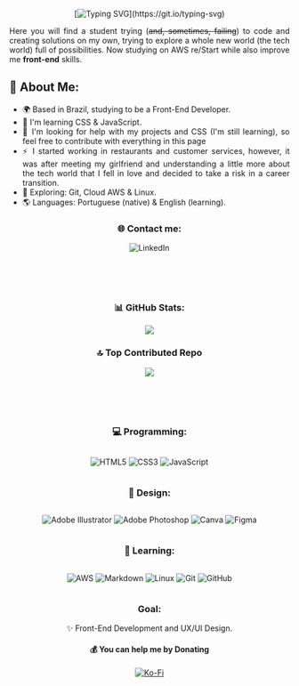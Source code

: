 <div align="center">

[![Typing SVG](https://readme-typing-svg.demolab.com?font=montserrat&size=30&pause=1000&color=365536&center=true&vCenter=true&width=500&lines=Hey!+I'm+Icaro+Torres%2C+welcome!)](https://git.io/typing-svg)

</div>

<div align="justify">

Here you will find a student trying (<s>and, sometimes, failing</s>) to code and creating solutions on my own, trying to explore a whole new world (the tech world) full of possibilities. Now studying on AWS re/Start while also improve me <b>front-end</b> skills.

## 💫 About Me:

- 🌍 Based in Brazil, studying to be a Front-End Developer.
- 🧠 I'm learning CSS & JavaScript.
- 🤔 I'm looking for help with my projects and CSS (I'm still learning), so feel free to contribute with everything in this page
- ⚡️ I started working in restaurants and  customer services, however, it was after meeting my girlfriend and understanding a little more about the tech world that I fell in love and decided to take a risk in a career transition.
- 🔭 Exploring: Git, Cloud AWS & Linux.
- 🌎 Languages: Portuguese (native) & English (learning).

</div>

<div align="center">

### 🌐 Contact me:
![LinkedIn](https://img.shields.io/badge/linkedin-%230077B5.svg?color=365536&style=flat-square&logo=linkedin&logoColor=white)

</div>

<br>\
<br>

<div align="center">

### 📊 GitHub Stats:

![](https://nirzak-streak-stats.vercel.app/?user=icaro-torres&theme=shadow_green&hide_border=true)

### 🔝 Top Contributed Repo
![](https://github-contributor-stats.vercel.app/api?username=icaro-torres&limit=5&theme=shadow_green&combine_all_yearly_contributions=true)

<br>\
<br>

### 💻 Programming:
<div style="display: inline-block">

![HTML5](https://img.shields.io/badge/html5-%23E34F26.svg?color=365536&style=flat-square&logo=html5&logoColor=white)
![CSS3](https://img.shields.io/badge/css3-%231572B6.svg?color=365536&style=flat-square&logo=css3&logoColor=white)
![JavaScript](https://img.shields.io/badge/javascript-%23323330.svg?color=365536&style=flat-square&logo=javascript&logoColor=white)

</div>

### 🎨 Design:
<div style="display: inline-block">

![Adobe Illustrator](https://img.shields.io/badge/adobe%20illustrator-%23FF9A00.svg?color=365536&style=flat-square&logo=adobe%20illustrator&logoColor=white)
![Adobe Photoshop](https://img.shields.io/badge/adobe%20photoshop-%2331A8FF.svg?color=365536&style=flat-square&logo=adobe%20photoshop&logoColor=white)
![Canva](https://img.shields.io/badge/Canva-%2300C4CC.svg?color=365536&style=flat-square&logo=Canva&logoColor=white)
![Figma](https://img.shields.io/badge/figma-%23F24E1E.svg?color=365536&style=flat-square&logo=figma&logoColor=white)

</div>

### 📖 Learning:
<div style="display: inline-block">

![AWS](https://img.shields.io/badge/AWS-%23FF9900.svg?color=365536&style=flat-square&logo=amazon-aws&logoColor=white)
![Markdown](https://img.shields.io/badge/markdown-%23000000.svg?color=365536&style=flat-square&logo=markdown&logoColor=white)
![Linux](https://img.shields.io/badge/Linux-FCC624?color=365536&style=flat-square&logo=linux&logoColor=white)
![Git](https://img.shields.io/badge/git-%23F05033.svg?color=365536&style=flat-square&logo=git&logoColor=white)
![GitHub](https://img.shields.io/badge/github-%23121011.svg?color=365536&style=flat-square&logo=github&logoColor=white)

</div>

### **Goal:**

✨ Front-End Development and UX/UI Design.

#### 💰 You can help me by Donating

[![Ko-Fi](https://img.shields.io/badge/Ko--fi-F16061?color=365536&style=flat-square&logo=ko-fi&logoColor=white)](https://ko-fi.com/https://ko-fi.com/icarotorres)

</div>
